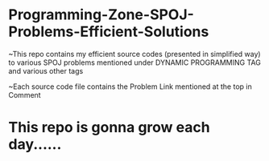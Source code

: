 # Programming-Zone-SPOJ-Problems-Efficient-Solutions

~This repo contains my efficient source codes (presented in simplified way) to various SPOJ problems
mentioned under DYNAMIC PROGRAMMING TAG and various other tags

~Each source code file contains the Problem Link mentioned at the top in Comment

# This repo is gonna grow each day...... 
